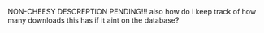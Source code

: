 NON-CHEESY DESCREPTION PENDING!!!
also how do i keep track of how many downloads this has if it aint on the database? 
